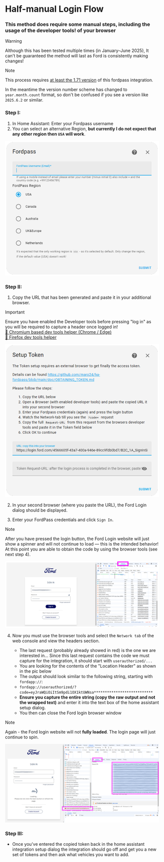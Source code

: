 # Half-manual Login Flow
### This method does require some manual steps, **including the usage of the developer tools!** of your browser

> [!WARNING]
> Although this has been tested multiple times (in January–June 2025), It can't be guaranteed the method will last as Ford is consistently making changes!

> [!NOTE]
> This process requires [at least the 1.71 version](https://github.com/marq24/ha-fordpass/releases/tag/1.71-Release) of this fordpass integration.
> 
> In the meantime the version number scheme has changed to `year.month.count` format, so don't be confused if you see a version like `2025.6.2` or similar.


### **Step I:**
1. In Home Assistant: Enter your Fordpass username
2. You can select an alternative Region, __but currently I do not expect that any other region then `USA` will work__.

![image](./../images/001.png)


### **Step II:**
1. Copy the URL that has been generated and paste it in your additional browser. 

> [!IMPORTANT]
> Ensure you have enabled the Developer tools before pressing "log in" as you will be required to capture a header once logged in!  
[:link: Chromium based dev tools helper (Chrome / Edge)](./DEV-TOOLS.md)  
[:link: Firefox dev tools helper](./DEV-TOOLS.md#firefox)

![image](./../images/002.png)

2. In your second browser (where you paste the URL), the Ford Login dialog should be displayed. 

3. Enter your FordPass credentials and click `Sign In`.
> [!NOTE]
> After you have pressed the login button, the Ford Login website will just show a spinner and will not continue to load — this is the intended behavior! At this point you are able to obtain the code by using the browser tools (see next step 4).

![webrequst](./../images/003a.png)

4. Now you must use the browser tools and select the `Network tab` of the web console and view the headers section.
   
   - The last request (probably already showed in red) is the one we are interested in... Since this last request contains the code we must capture for the integration, it should start with `userauthorized/...`
   - You are looking for the contents of the "Location Header" as shown in the pic below
   - The output should look similar to the following string, starting with `fordapp://`:
   - ```fordapp://userauthorized/?code=eyJraWQiOiItSm9pdi1OX1ktUWNsa***************************```
   - **Ensure you capture the entire string (copy the raw output and not the wrapped text)** and enter it into the text box of the home assistant setup dialog.
   - You then can close the Ford login browser window 

> [!NOTE]
> Again - the Ford login website will not __fully loaded__. The login page will just continue to spin. 

![webrequst](./../images/003b.png)


### **Step III:** 
- Once you've entered the copied token back in the home assistant integration setup dialog the integration should go off and get you a new set of tokens and then ask what vehicles you want to add.